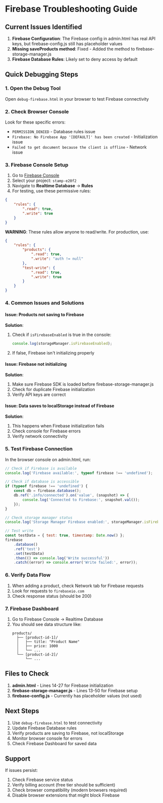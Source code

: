 # Firebase Troubleshooting Guide

## Current Issues Identified

1. **Firebase Configuration**: The Firebase config in admin.html has real API keys, but
   firebase-config.js still has placeholder values
2. **Missing saveProducts method**: Fixed - Added the method to firebase-storage-manager.js
3. **Firebase Database Rules**: Likely set to deny access by default

## Quick Debugging Steps

### 1. Open the Debug Tool

Open `debug-firebase.html` in your browser to test Firebase connectivity

### 2. Check Browser Console

Look for these specific errors:

- `PERMISSION_DENIED` - Database rules issue
- `Firebase: No Firebase App '[DEFAULT]' has been created` - Initialization issue
- `Failed to get document because the client is offline` - Network issue

### 3. Firebase Console Setup

1. Go to [Firebase Console](https://console.firebase.google.com/)
2. Select your project: `stamp-e20f2`
3. Navigate to **Realtime Database** → **Rules**
4. For testing, use these permissive rules:

```json
{
    "rules": {
        ".read": true,
        ".write": true
    }
}
```

**WARNING**: These rules allow anyone to read/write. For production, use:

```json
{
    "rules": {
        "products": {
            ".read": true,
            ".write": "auth != null"
        },
        "test-write": {
            ".read": true,
            ".write": true
        }
    }
}
```

### 4. Common Issues and Solutions

#### Issue: Products not saving to Firebase

**Solution**:

1. Check if `isFirebaseEnabled` is true in the console:
    ```javascript
    console.log(storageManager.isFirebaseEnabled);
    ```
2. If false, Firebase isn't initializing properly

#### Issue: Firebase not initializing

**Solution**:

1. Make sure Firebase SDK is loaded before firebase-storage-manager.js
2. Check for duplicate Firebase initialization
3. Verify API keys are correct

#### Issue: Data saves to localStorage instead of Firebase

**Solution**:

1. This happens when Firebase initialization fails
2. Check console for Firebase errors
3. Verify network connectivity

### 5. Test Firebase Connection

In the browser console on admin.html, run:

```javascript
// Check if Firebase is available
console.log('Firebase available:', typeof firebase !== 'undefined');

// Check if database is accessible
if (typeof firebase !== 'undefined') {
    const db = firebase.database();
    db.ref('.info/connected').on('value', (snapshot) => {
        console.log('Connected to Firebase:', snapshot.val());
    });
}

// Check storage manager status
console.log('Storage Manager Firebase enabled:', storageManager.isFirebaseEnabled);

// Test write
const testData = { test: true, timestamp: Date.now() };
firebase
    .database()
    .ref('test')
    .set(testData)
    .then(() => console.log('Write successful'))
    .catch((error) => console.error('Write failed:', error));
```

### 6. Verify Data Flow

1. When adding a product, check Network tab for Firebase requests
2. Look for requests to `firebaseio.com`
3. Check response status (should be 200)

### 7. Firebase Dashboard

1. Go to Firebase Console → Realtime Database
2. You should see data structure like:
    ```
    products/
      ├── [product-id-1]/
      │   ├── title: "Product Name"
      │   ├── price: 1000
      │   └── ...
      └── [product-id-2]/
          └── ...
    ```

## Files to Check

1. **admin.html** - Lines 14-27 for Firebase initialization
2. **firebase-storage-manager.js** - Lines 13-50 for Firebase setup
3. **firebase-config.js** - Currently has placeholder values (not used)

## Next Steps

1. Use `debug-firebase.html` to test connectivity
2. Update Firebase Database rules
3. Verify products are saving to Firebase, not localStorage
4. Monitor browser console for errors
5. Check Firebase Dashboard for saved data

## Support

If issues persist:

1. Check Firebase service status
2. Verify billing account (free tier should be sufficient)
3. Check browser compatibility (modern browsers required)
4. Disable browser extensions that might block Firebase
